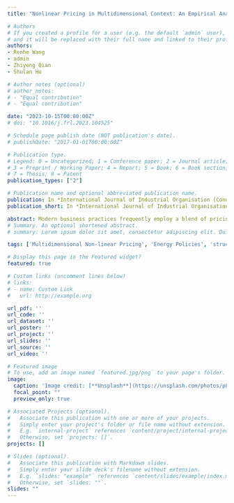 ```yaml
---
title: "Nonlinear Pricing in Multidimensional Context: An Empirical Analysis of Energy Consumption"

# Authors
# If you created a profile for a user (e.g. the default `admin` user), write the username (folder name) here
# and it will be replaced with their full name and linked to their profile.
authors:
- Renhe Wang
- admin
- Zhiyong Qian
- Shulan Hu

# Author notes (optional)
# author_notes:
# - "Equal contribution"
# - "Equal contribution"

date: "2023-10-15T00:00:00Z"
# doi: "10.1016/j.frl.2023.104525"

# Schedule page publish date (NOT publication's date).
# publishDate: "2017-01-01T00:00:00Z"

# Publication type.
# Legend: 0 = Uncategorized; 1 = Conference paper; 2 = Journal article;
# 3 = Preprint / Working Paper; 4 = Report; 5 = Book; 6 = Book section;
# 7 = Thesis; 8 = Patent
publication_types: ["2"]

# Publication name and optional abbreviated publication name.
publication: In *International Journal of Industrial Organisation (Conditional Accepted)*
publication_short: In *International Journal of Industrial Organisation (Conditional Accepted)*

abstract: Modern business practices frequently employ a blend of pricing strategies to segment markets effectively. As a result, consumers may encounter pricing schedules that are nonlinear and multidimensional. This paper presents a structural approach for estimating multidimensional nonlinear pricing models involving multiple decision variables in an energy market. Using a unique, rich panel dataset of Chinese household electricity consumption, we structurally estimate consumer preferences under the influence of an Increasing Block Price (IBP) and a Time-of-Use (ToU) system. Our structural approach allows us to distinguish and evaluate household-level price elasticities of demand, presenting a novel explanation for consumer's feedback on marginal price changes. Through model-based simulations, we demonstrate that a 1% increase in price corresponds to a 0.7% reduction in total electricity demand. However, our analysis indicates that practical opportunities for optimization within multi-dimensional pricing systems are limited. Our findings offer distinct insights into the complex interplay between intricate pricing structures and energy consumption behavior, thereby providing valuable guidance for policymakers and regulators.
# Summary. An optional shortened abstract.
# summary: Lorem ipsum dolor sit amet, consectetur adipiscing elit. Duis posuere tellus ac convallis placerat. Proin tincidunt magna sed ex sollicitudin condimentum.

tags: ['Multidimensional Non-linear Pricing', 'Energy Policies', 'structural estimation']

# Display this page in the Featured widget?
featured: true

# Custom links (uncomment lines below)
# links:
# - name: Custom Link
#   url: http://example.org

url_pdf: ''
url_code: ''
url_dataset: ''
url_poster: ''
url_project: ''
url_slides: ''
url_source: ''
url_video: ''

# Featured image
# To use, add an image named `featured.jpg/png` to your page's folder.
image:
  caption: 'Image credit: [**Unsplash**](https://unsplash.com/photos/pLCdAaMFLTE)'
  focal_point: ""
  preview_only: true

# Associated Projects (optional).
#   Associate this publication with one or more of your projects.
#   Simply enter your project's folder or file name without extension.
#   E.g. `internal-project` references `content/project/internal-project/index.md`.
#   Otherwise, set `projects: []`.
projects: []

# Slides (optional).
#   Associate this publication with Markdown slides.
#   Simply enter your slide deck's filename without extension.
#   E.g. `slides: "example"` references `content/slides/example/index.md`.
#   Otherwise, set `slides: ""`.
slides: ""
---
```




